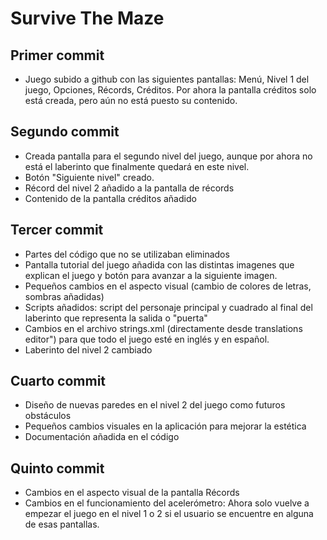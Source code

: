 # Survive The Maze

## Primer commit

- Juego subido a github con las siguientes pantallas: Menú, Nivel 1 del juego, Opciones, Récords, Créditos. Por ahora la pantalla créditos solo está creada, pero aún no está puesto su contenido.

## Segundo commit

- Creada pantalla para el segundo nivel del juego, aunque por ahora no está el laberinto que finalmente quedará en este nivel.
- Botón "Siguiente nivel" creado.
- Récord del nivel 2 añadido a la pantalla de récords
- Contenido de la pantalla créditos añadido

## Tercer commit

- Partes del código que no se utilizaban eliminados
- Pantalla tutorial del juego añadida con las distintas imagenes que explican el juego y botón para avanzar a la siguiente imagen.
- Pequeños cambios en el aspecto visual (cambio de colores de letras, sombras añadidas)
- Scripts añadidos: script del personaje principal y cuadrado al final del laberinto que representa la salida o "puerta"
- Cambios en el archivo strings.xml (directamente desde translations editor") para que todo el juego esté en inglés y en español.
- Laberinto del nivel 2 cambiado

## Cuarto commit

- Diseño de nuevas paredes en el nivel 2 del juego como futuros obstáculos
- Pequeños cambios visuales en la aplicación para mejorar la estética
- Documentación añadida en el código

## Quinto commit 

- Cambios en el aspecto visual de la pantalla Récords
- Cambios en el funcionamiento del acelerómetro: Ahora solo vuelve a empezar el juego en el nivel 1 o 2 si el usuario se encuentre en alguna de esas pantallas.
